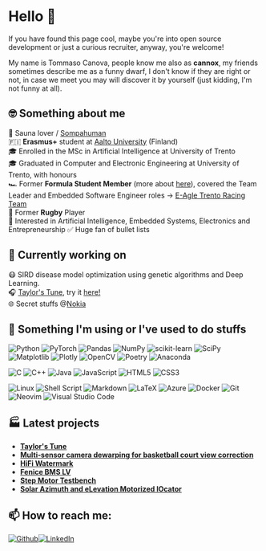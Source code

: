 # Hello 👋

If you have found this page cool, maybe you're into open source development or just a curious recruiter, anyway, you're welcome!

My name is Tommaso Canova, people know me also as __cannox__, my friends sometimes describe me as a funny dwarf, I don't know if they are right or not, in case we meet you may will discover it by yourself (just kidding, I'm not funny at all).

## 🤓 Something about me
🧖 Sauna lover / [Sompahuman](https://www.sompasauna.fi/in-english) \
🇫🇮 **Erasmus+** student at [Aalto University](https://www.aalto.fi/en) (Finland) \
🎓 Enrolled in the MSc in Artificial Intelligence at University of Trento \
🎓 Graduated in Computer and Electronic Engineering at University of Trento, with honours\
🏎️ Former **Formula Student Member** (more about [here](https://en.wikipedia.org/wiki/Formula_Student)), covered the Team Leader and Embedded Software Engineer roles -> [E-Agle Trento Racing Team](https://github.com/eagletrt/)\
🏉 Former **Rugby** Player\
🤖 Interested in Artificial Intelligence, Embedded Systems, Electronics and Entrepreneurship
✅ Huge fan of bullet lists

## 🧪 Currently working on
😷 SIRD disease model optimization using genetic algorithms and Deep Learning. \
🎧 [Taylor's Tune](https://github.com/cannox227/Taylor-s-Tune), try it [here!](https://taylors-tune.streamlit.app/) \
🌐 Secret stuffs @[Nokia](https://www.nokia.com/) 

## 👀 Something I'm using or I've used to do stuffs

![Python](https://img.shields.io/badge/python-3670A0?style=for-the-badge&logo=python&logoColor=ffdd54)
![PyTorch](https://img.shields.io/badge/PyTorch-%23EE4C2C.svg?style=for-the-badge&logo=PyTorch&logoColor=white)
![Pandas](https://img.shields.io/badge/pandas-%23150458.svg?style=for-the-badge&logo=pandas&logoColor=white)
![NumPy](https://img.shields.io/badge/numpy-%23013243.svg?style=for-the-badge&logo=numpy&logoColor=white)
![scikit-learn](https://img.shields.io/badge/scikit--learn-%23F7931E.svg?style=for-the-badge&logo=scikit-learn&logoColor=white)
![SciPy](https://img.shields.io/badge/SciPy-%230C55A5.svg?style=for-the-badge&logo=scipy&logoColor=%white)
![Matplotlib](https://img.shields.io/badge/Matplotlib-%23ffffff.svg?style=for-the-badge&logo=Matplotlib&logoColor=black)
![Plotly](https://img.shields.io/badge/Plotly-%233F4F75.svg?style=for-the-badge&logo=plotly&logoColor=white)
![OpenCV](https://img.shields.io/badge/opencv-%23white.svg?style=for-the-badge&logo=opencv&logoColor=white)
![Poetry](https://img.shields.io/badge/Poetry-%233B82F6.svg?style=for-the-badge&logo=poetry&logoColor=0B3D8D)
![Anaconda](https://img.shields.io/badge/Anaconda-%2344A833.svg?style=for-the-badge&logo=anaconda&logoColor=white)

![C](https://img.shields.io/badge/c-%2300599C.svg?style=for-the-badge&logo=c&logoColor=white)
![C++](https://img.shields.io/badge/c++-%2300599C.svg?style=for-the-badge&logo=c%2B%2B&logoColor=white)
![Java](https://img.shields.io/badge/java-%23ED8B00.svg?style=for-the-badge&logo=openjdk&logoColor=white)
![JavaScript](https://img.shields.io/badge/javascript-%23323330.svg?style=for-the-badge&logo=javascript&logoColor=%23F7DF1E)
![HTML5](https://img.shields.io/badge/html5-%23E34F26.svg?style=for-the-badge&logo=html5&logoColor=white)
![CSS3](https://img.shields.io/badge/css3-%231572B6.svg?style=for-the-badge&logo=css3&logoColor=white)

![Linux](https://img.shields.io/badge/Linux-FCC624?style=for-the-badge&logo=linux&logoColor=black)
![Shell Script](https://img.shields.io/badge/shell_script-%23121011.svg?style=for-the-badge&logo=gnu-bash&logoColor=white)
![Markdown](https://img.shields.io/badge/markdown-%23000000.svg?style=for-the-badge&logo=markdown&logoColor=white)
![LaTeX](https://img.shields.io/badge/latex-%23008080.svg?style=for-the-badge&logo=latex&logoColor=white)
![Azure](https://img.shields.io/badge/azure-%230072C6.svg?style=for-the-badge&logo=microsoftazure&logoColor=white)
![Docker](https://img.shields.io/badge/docker-%230db7ed.svg?style=for-the-badge&logo=docker&logoColor=white)
![Git](https://img.shields.io/badge/git-%23F05033.svg?style=for-the-badge&logo=git&logoColor=white)
![Neovim](https://img.shields.io/badge/NeoVim-%2357A143.svg?&style=for-the-badge&logo=neovim&logoColor=white)
![Visual Studio Code](https://img.shields.io/badge/Visual%20Studio%20Code-0078d7.svg?style=for-the-badge&logo=visual-studio-code&logoColor=white)

## 🏭 Latest projects

- [**Taylor's Tune**](https://github.com/cannox227/Taylor-s-Tune)
- [**Multi‑sensor camera dewarping for basketball court view correction**](https://github.com/cannox227/camera-dewarping)
- [**HiFi Watermark**](https://github.com/cannox227/hifi-gan-watermark/tree/watermark)
- [**Fenice BMS LV**](https://github.com/cannox227/fenice-bms-lv)
- [**Step Motor Testbench**](https://github.com/cannox227/Step-Motor-Test-Bench)
- [**Solar Azimuth and eLevation Motorized lOcator**](https://github.com/cannox227/Solar-Azimuth-and-eLevation-Motorized-lOcator)

## 📫 How to reach me: 
<div><p><a href="https://github.com/cannox227" target="_blank"><img alt="Github" src="https://img.shields.io/badge/GitHub-%2312100E.svg?&style=for-the-badge&logo=Github&logoColor=white" /></a><a href="https://www.linkedin.com/in/tommaso-canova/" target="_blank"><img alt="LinkedIn" src="https://img.shields.io/badge/linkedin-%230077B5.svg?&style=for-the-badge&logo=linkedin&logoColor=white" /></a> </div>

<!--
**cannox227/cannox227** is a ✨ _special_ ✨ repository because its `README.md` (this file) appears on your GitHub profile.

Here are some ideas to get you started:

- 🔭 I’m currently working on ...
- 🌱 I’m currently learning ...
- 👯 I’m looking to collaborate on ...
- 🤔 I’m looking for help with ...
- 💬 Ask me about ...
- 📫 How to reach me: ...
- 😄 Pronouns: ...
- ⚡ Fun fact: ...
-->
